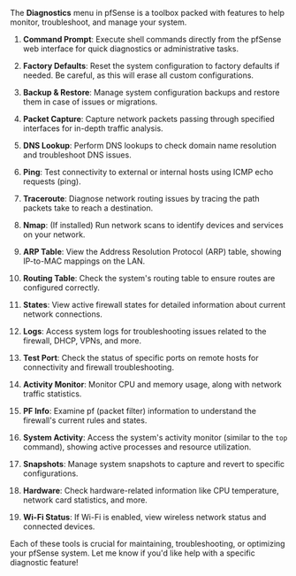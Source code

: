 The **Diagnostics** menu in pfSense is a toolbox packed with features to help monitor, troubleshoot, and manage your system.

1. **Command Prompt**: Execute shell commands directly from the pfSense web interface for quick diagnostics or administrative tasks.

2. **Factory Defaults**: Reset the system configuration to factory defaults if needed. Be careful, as this will erase all custom configurations.

3. **Backup & Restore**: Manage system configuration backups and restore them in case of issues or migrations.

4. **Packet Capture**: Capture network packets passing through specified interfaces for in-depth traffic analysis.

5. **DNS Lookup**: Perform DNS lookups to check domain name resolution and troubleshoot DNS issues.

6. **Ping**: Test connectivity to external or internal hosts using ICMP echo requests (ping).

7. **Traceroute**: Diagnose network routing issues by tracing the path packets take to reach a destination.

8. **Nmap**: (If installed) Run network scans to identify devices and services on your network.

9. **ARP Table**: View the Address Resolution Protocol (ARP) table, showing IP-to-MAC mappings on the LAN.

10. **Routing Table**: Check the system's routing table to ensure routes are configured correctly.

11. **States**: View active firewall states for detailed information about current network connections.

12. **Logs**: Access system logs for troubleshooting issues related to the firewall, DHCP, VPNs, and more.

13. **Test Port**: Check the status of specific ports on remote hosts for connectivity and firewall troubleshooting.

14. **Activity Monitor**: Monitor CPU and memory usage, along with network traffic statistics.

15. **PF Info**: Examine pf (packet filter) information to understand the firewall's current rules and states.

16. **System Activity**: Access the system's activity monitor (similar to the `top` command), showing active processes and resource utilization.

17. **Snapshots**: Manage system snapshots to capture and revert to specific configurations.

18. **Hardware**: Check hardware-related information like CPU temperature, network card statistics, and more.

19. **Wi-Fi Status**: If Wi-Fi is enabled, view wireless network status and connected devices.

Each of these tools is crucial for maintaining, troubleshooting, or optimizing your pfSense system. Let me know if you'd like help with a specific diagnostic feature!
